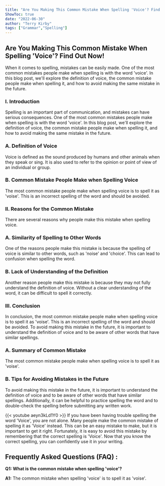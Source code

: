 ```yaml
---
title: "Are You Making This Common Mistake When Spelling 'Voice'? Find Out Now!"
ShowToc: true 
date: "2022-06-30"
author: "Terry Kirby" 
tags: ["Grammar","Spelling"]
---
```

## Are You Making This Common Mistake When Spelling 'Voice'? Find Out Now!

When it comes to spelling, mistakes can be easily made. One of the most common mistakes people make when spelling is with the word 'voice'. In this blog post, we'll explore the definition of voice, the common mistake people make when spelling it, and how to avoid making the same mistake in the future.

### I. Introduction 

Spelling is an important part of communication, and mistakes can have serious consequences. One of the most common mistakes people make when spelling is with the word 'voice'. In this blog post, we'll explore the definition of voice, the common mistake people make when spelling it, and how to avoid making the same mistake in the future. 

### A. Definition of Voice

Voice is defined as the sound produced by humans and other animals when they speak or sing. It is also used to refer to the opinion or point of view of an individual or group. 

### B. Common Mistake People Make when Spelling Voice

The most common mistake people make when spelling voice is to spell it as 'voise'. This is an incorrect spelling of the word and should be avoided. 

### II. Reasons for the Common Mistake

There are several reasons why people make this mistake when spelling voice. 

### A. Similarity of Spelling to Other Words

One of the reasons people make this mistake is because the spelling of voice is similar to other words, such as 'noise' and 'choice'. This can lead to confusion when spelling the word. 

### B. Lack of Understanding of the Definition

Another reason people make this mistake is because they may not fully understand the definition of voice. Without a clear understanding of the word, it can be difficult to spell it correctly. 

### III. Conclusion

In conclusion, the most common mistake people make when spelling voice is to spell it as 'voise'. This is an incorrect spelling of the word and should be avoided. To avoid making this mistake in the future, it is important to understand the definition of voice and to be aware of other words that have similar spellings. 

### A. Summary of Common Mistake

The most common mistake people make when spelling voice is to spell it as 'voise'. 

### B. Tips for Avoiding Mistakes in the Future

To avoid making this mistake in the future, it is important to understand the definition of voice and to be aware of other words that have similar spellings. Additionally, it can be helpful to practice spelling the word and to double-check the spelling before submitting any written work.

{{< youtube aeyn3kLd1Y0 >}} 
If you have been having trouble spelling the word 'Voice', you are not alone. Many people make the common mistake of spelling it as 'Voice' instead. This can be an easy mistake to make, but it is important to get it right. Fortunately, it is easy to avoid this mistake by remembering that the correct spelling is 'Voice'. Now that you know the correct spelling, you can confidently use it in your writing.

## Frequently Asked Questions (FAQ) :
**Q1: What is the common mistake when spelling 'voice'?**

**A1:** The common mistake when spelling 'voice' is to spell it as 'voise'.





